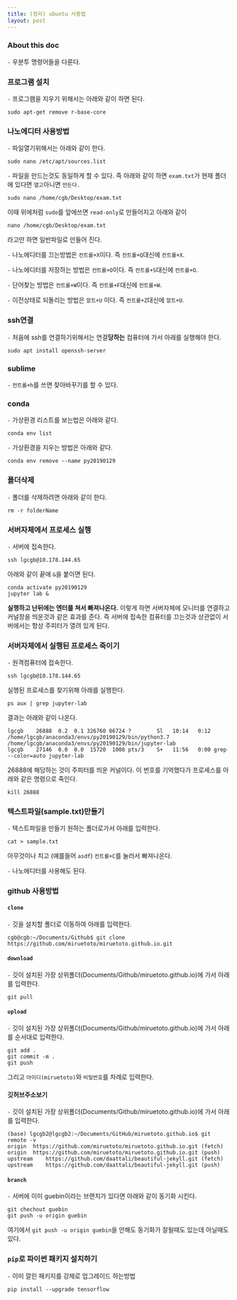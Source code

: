 ```yaml
---
title: (정리) ubuntu 사용법
layout: post 
---
```


### About this doc

`-` 우분투 명령어들을 다룬다. 


### 프로그램 설치 
`-` 프로그램을 지우기 위해서는 아래와 같이 하면 된다. 
```
sudo apt-get remove r-base-core
```

### 나노에디터 사용방법  
`-` 파일열기위해서는 아래와 같이 한다. 
```
sudo nano /etc/apt/sources.list
```

`-` 파일을 만드는것도 동일하게 할 수 있다. 즉 아래와 같이 하면 `exam.txt`가 현재 폴더에 있다면 `열고`아니면 `만든다.`
```
sudo nano /home/cgb/Desktop/exam.txt
```
이때 위에처럼 `sudo`를 앞에쓰면 `read-only`로 만들어지고 아래와 같이 
```
nano /home/cgb/Desktop/exam.txt
```
라고만 하면 일반파일로 만들어 진다. 

`-` 나노에디터를 끄는방법은 `컨트롤+X`이다. 즉 `컨트롤+Q`대신에 `컨트롤+X`. 

`-` 나노에디터를 저장하는 방법은 `컨트롤+O`이다. 즉 `컨트롤+S`대신에 `컨트롤+O`.

`-` 단어찾는 방법은 `컨트롤+W`이다. 즉 `컨트롤+F`대신에 `컨트롤+W`. 

`-` 이전상태로 되돌리는 방법은 `알트+U` 이다. 즉 `컨트롤+Z`대신에 `알트+U`. 

### ssh연결 
`-` 처음에 ssh를 연결하기위해서는 연결**당하는** 컴퓨터에 가서 아래를 실행해야 한다. 
```
sudo apt install openssh-server
```

### sublime

`-` `컨트롤+h`를 쓰면 찾아바꾸기를 할 수 있다. 
 

### conda 
`-` 가상환경 리스트를 보는법은 아래와 같다. 
```
conda env list
```

`-` 가상환경을 지우는 방법은 아래와 같다. 
```
conda env remove --name py20190129
```
 
### 폴더삭제
`-` 폴더를 삭제하려면 아래와 같이 한다. 
```
rm -r folderName
```

### 서버자체에서 프로세스 실행
`-` 서버에 접속한다. 
```
ssh lgcgb@10.178.144.65
```
아래와 같이 끝에 `&`을 붙이면 된다. 
```
conda activate py20190129
jupyter lab &
```
**실행하고 난뒤에는 엔터를 쳐서 빠져나온다.** 이렇게 하면 서버자체에 모니터를 연결하고 커널창을 띄운것과 같은 효과를 준다. 즉 서버에 접속한 컴퓨터를 끄는것과 상관없이 서버에서는 항상 주피터가 열려 있게 된다. 

### 서버자체에서 실행된 프로세스 죽이기
`-` 원격컴퓨터에 접속한다. 
```
ssh lgcgb@10.178.144.65
```
실행된 프로세스를 찾기위해 아래를 실행한다. 
```
ps aux | grep jupyter-lab
```
결과는 아래와 같이 나온다. 
```
lgcgb    26888  0.2  0.1 326760 86724 ?        Sl   10:14   0:12 /home/lgcgb/anaconda3/envs/py20190129/bin/python3.7 /home/lgcgb/anaconda3/envs/py20190129/bin/jupyter-lab
lgcgb    27146  0.0  0.0  15720  1008 pts/3    S+   11:56   0:00 grep --color=auto jupyter-lab
``` 
26888에 해당하는 것이 주피터를 띄운 커널이다. 이 번호를 기억했다가 프로세스를 아래와 같은 명령으로 죽인다. 
```
kill 26888
```

### 텍스트파일(sample.txt)만들기
`-` 텍스트파일을 만들기 원하는 폴더로가서 아래를 입력한다.
```
cat > sample.txt
```
아무것이나 치고 (예를들어 `asdf`) `컨트롤+C`를 눌러서 빠져나온다. 

`-` 나노에디터를 사용해도 된다. 

### github 사용방법

#### `clone` 

`-` 깃을 설치할 폴더로 이동하여 아래를 입력한다. 
```
cgb@cgb:~/Documents/Github$ git clone https://github.com/miruetoto/miruetoto.github.io.git
```

#### `download`
`-` 깃이 설치된 가장 상위폴더(Documents/Github/miruetoto.github.io)에 가서 아래를 입력한다.
```
git pull
```

#### `upload`
`-` 깃이 설치된 가장 상위폴더(Documents/Github/miruetoto.github.io)에 가서 아래를 순서대로 입력한다. 
```
git add .
git commit -m .
git push 
```
그리고 `아이디(miruetoto)`와 `비밀번호`를 차례로 입력한다. 

#### 깃허브주소보기 
`-` 깃이 설치된 가장 상위폴더(Documents/Github/miruetoto.github.io)에 가서 아래를 입력한다. 
```
(base) lgcgb2@lgcgb2:~/Documents/GitHub/miruetoto.github.io$ git remote -v
origin	https://github.com/miruetoto/miruetoto.github.io.git (fetch)
origin	https://github.com/miruetoto/miruetoto.github.io.git (push)
upstream	https://github.com/daattali/beautiful-jekyll.git (fetch)
upstream	https://github.com/daattali/beautiful-jekyll.git (push)
```

#### `branch`
`-` 서버에 이미 guebin이라는 브랜치가 있다면 아래와 같이 동기화 시킨다.
```
git chechout guebin
git push -u origin guebin
```
여기에서 `git push -u origin guebin`을 안해도 동기화가 잘될때도 있는데 아닐때도 있다. 

### `pip`로 파이썬 패키지 설치하기 
`-` 이미 깔린 패키지를 강제로 업그레이드 하는방법 
```
pip install --upgrade tensorflow
```
